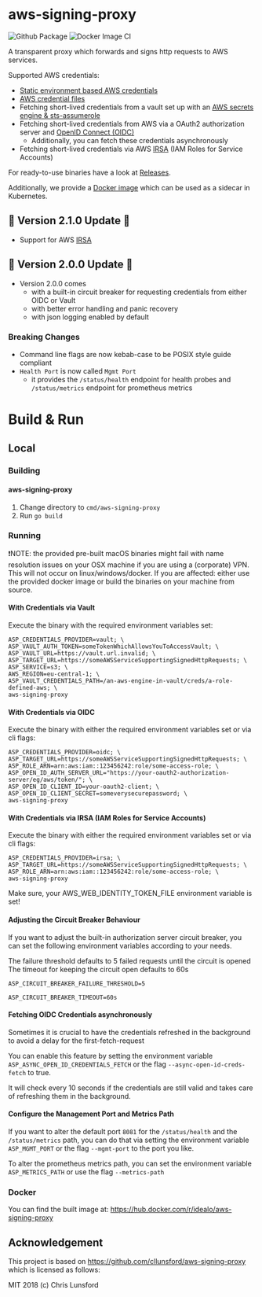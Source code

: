 aws-signing-proxy
=================
![Github Package](https://github.com/idealo/aws-signing-proxy/workflows/goreleaser/badge.svg)
![Docker Image CI](https://github.com/idealo/aws-signing-proxy/workflows/Docker%20Image%20CI/badge.svg)

A transparent proxy which forwards and signs http requests to AWS services.

Supported AWS credentials:

* [Static environment based AWS credentials](https://docs.aws.amazon.com/cli/latest/userguide/cli-configure-envvars.html#envvars-set)
* [AWS credential files](https://docs.aws.amazon.com/cli/latest/userguide/cli-configure-files.html#cli-configure-files-where)
* Fetching short-lived credentials from a vault set up with
  an [AWS secrets engine & sts-assumerole](https://www.vaultproject.io/docs/secrets/aws#sts-assumerole)
* Fetching short-lived credentials from AWS via a OAuth2 authorization server
  and [OpenID Connect (OIDC)](https://openid.net/connect/)
  * Additionally, you can fetch these credentials asynchronously
* Fetching short-lived credentials via AWS [IRSA](https://docs.aws.amazon.com/eks/latest/userguide/iam-roles-for-service-accounts.html) (IAM Roles for Service Accounts)

For ready-to-use binaries have a look at [Releases](https://github.com/idealo/aws-signing-proxy/releases).

Additionally, we provide a [Docker image](https://hub.docker.com/r/idealo/aws-signing-proxy) which can be used as a sidecar in Kubernetes.


## 🎉 Version 2.1.0 Update 🎉
* Support for AWS [IRSA](https://docs.aws.amazon.com/eks/latest/userguide/iam-roles-for-service-accounts.html)

## 🎉 Version 2.0.0 Update 🎉

* Version 2.0.0 comes 
  * with a built-in circuit breaker for requesting credentials from either OIDC or Vault 
  * with better error handling and panic recovery
  * with json logging enabled by default

### Breaking Changes

* Command line flags are now kebab-case to be POSIX style guide compliant
* `Health Port` is now called `Mgmt Port` 
  * it provides the `/status/health` endpoint for health probes and `/status/metrics` endpoint for prometheus metrics

# Build & Run

## Local

### Building

#### aws-signing-proxy

1. Change directory to `cmd/aws-signing-proxy`
2. Run `go build`

### Running

❗NOTE: the provided pre-built macOS binaries might fail with name resolution issues on your OSX machine if you are
using a (corporate) VPN. This will not occur on linux/windows/docker. If you are affected: either use the provided
docker image or build the binaries on your machine from source.

#### With Credentials via Vault

Execute the binary with the required environment variables set:

```
ASP_CREDENTIALS_PROVIDER=vault; \
ASP_VAULT_AUTH_TOKEN=someTokenWhichAllowsYouToAccessVault; \
ASP_VAULT_URL=https://vault.url.invalid; \
ASP_TARGET_URL=https://someAWSServiceSupportingSignedHttpRequests; \
ASP_SERVICE=s3; \
AWS_REGION=eu-central-1; \
ASP_VAULT_CREDENTIALS_PATH=/an-aws-engine-in-vault/creds/a-role-defined-aws; \
aws-signing-proxy
```

#### With Credentials via OIDC

Execute the binary with either the required environment variables set or via cli flags:

```
ASP_CREDENTIALS_PROVIDER=oidc; \
ASP_TARGET_URL=https://someAWSServiceSupportingSignedHttpRequests; \
ASP_ROLE_ARN=arn:aws:iam::123456242:role/some-access-role; \
ASP_OPEN_ID_AUTH_SERVER_URL="https://your-oauth2-authorization-server/eg/aws/token/"; \
ASP_OPEN_ID_CLIENT_ID=your-oauth2-client; \
ASP_OPEN_ID_CLIENT_SECRET=someverysecurepassword; \
aws-signing-proxy
```

#### With Credentials via IRSA (IAM Roles for Service Accounts)

Execute the binary with either the required environment variables set or via cli flags:

```
ASP_CREDENTIALS_PROVIDER=irsa; \
ASP_TARGET_URL=https://someAWSServiceSupportingSignedHttpRequests; \
ASP_ROLE_ARN=arn:aws:iam::123456242:role/some-access-role; \
aws-signing-proxy
```

Make sure, your AWS_WEB_IDENTITY_TOKEN_FILE environment variable is set!

#### Adjusting the Circuit Breaker Behaviour

If you want to adjust the built-in authorization server circuit breaker, you can set the following environment variables according to your needs. 

The failure threshold defaults to 5 failed requests until the circuit is opened
The timeout for keeping the circuit open defaults to 60s

`ASP_CIRCUIT_BREAKER_FAILURE_THRESHOLD=5`

`ASP_CIRCUIT_BREAKER_TIMEOUT=60s`

#### Fetching OIDC Credentials asynchronously

Sometimes it is crucial to have the credentials refreshed in the background to avoid a delay for the first-fetch-request

You can enable this feature by setting the environment variable `ASP_ASYNC_OPEN_ID_CREDENTIALS_FETCH` or the flag `--async-open-id-creds-fetch` to true.

It will check every 10 seconds if the credentials are still valid and takes care of refreshing them in the background.

#### Configure the Management Port and Metrics Path

If you want to alter the default port `8081` for the `/status/health` and the `/status/metrics` path, you can do that via setting the environment variable `ASP_MGMT_PORT` or the flag `--mgmt-port` to the port you like.

To alter the prometheus metrics path, you can set the environment variable `ASP_METRICS_PATH` or use the flag `--metrics-path`

### Docker

You can find the built image at: https://hub.docker.com/r/idealo/aws-signing-proxy

## Acknowledgement

This project is based on https://github.com/cllunsford/aws-signing-proxy which is licensed as follows:

MIT 2018 (c) Chris Lunsford 

